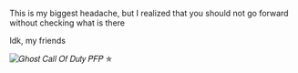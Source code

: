 This is my biggest headache, but I realized that you should not go forward without checking what is there


Idk, my friends

![𝐺ℎ𝑜𝑠𝑡 𝐶𝑎𝑙𝑙 𝑂𝑓 𝐷𝑢𝑡𝑦 𝑃𝐹𝑃 ✯](https://github.com/user-attachments/assets/3217c0ec-5e8b-4bfa-a200-01936e171a72)
